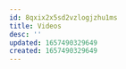 ```yaml
---
id: 8qxix2x5sd2vzlogjzhu1ms
title: Videos
desc: ''
updated: 1657490329649
created: 1657490329649
---
```


